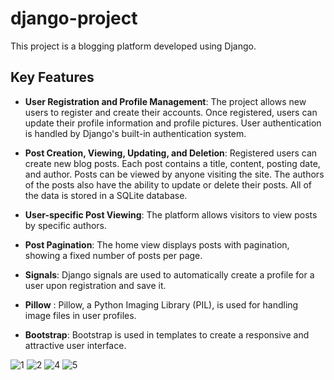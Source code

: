 # django-project
This project is a blogging platform developed using Django.

## Key Features
* **User Registration and Profile Management**: The project allows new users to register and create their accounts. Once registered, users can update their profile information and profile pictures. User authentication is handled by Django's built-in authentication system.

* **Post Creation, Viewing, Updating, and Deletion**: Registered users can create new blog posts. Each post contains a title, content, posting date, and author. Posts can be viewed by anyone visiting the site. The authors of the posts also have the ability to update or delete their posts. All of the data is stored in a SQLite database.

* **User-specific Post Viewing**: The platform allows visitors to view posts by specific authors.

* **Post Pagination**: The home view displays posts with pagination, showing a fixed number of posts per page.

* **Signals**: Django signals are used to automatically create a profile for a user upon registration and save it.

* **Pillow** : Pillow, a Python Imaging Library (PIL), is used for handling image files in user profiles.

* **Bootstrap**: Bootstrap is used in templates to create a responsive and attractive user interface.

![1](https://github.com/mantzu134/django_project2/assets/25063550/04e57ef2-a6ab-4ad9-8d4b-cf25233a357b)
![2](https://github.com/mantzu134/django_project2/assets/25063550/46e1bae9-71cc-4564-8f50-e07146336918)
![4](https://github.com/mantzu134/django_project2/assets/25063550/6f6aa1a4-ef24-4424-8d9a-f4c4f52adb63)
![5](https://github.com/mantzu134/django_project2/assets/25063550/8da8cd2a-96b4-4fb4-bc29-1f782ce61536)

